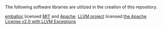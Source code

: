 The following software libraries are utilized in the creation of this repository.

[emballoc](https://github.com/jfrimmel/emballoc) licensed [MIT](https://github.com/llvm/llvm-project/blob/main/LICENSE.TXT) and [Apache](https://github.com/jfrimmel/emballoc/blob/main/LICENSE-APACHE).
[LLVM project](https://github.com/llvm/llvm-project) licensed [the Apache License v2.0 with LLVM Exceptions](https://github.com/llvm/llvm-project/blob/main/LICENSE.TXT)
